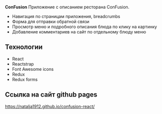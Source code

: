 **ConFusion**
Приложение с описанием ресторана ConFusion. 

 * Навигация по страницам приложения, breadcrumbs
 * Форма для отправки обратной связи
 * Просмотр меню и подробного описания блюда по клику на картинку
 * Добавление комментариев на сайт по отдельному блюду меню

## Технологии
 * React
 * Reactstrap
 * Font Awesome icons
 * Redux
 * Redux forms

## Ссылка на сайт github pages 
https://natalja1912.github.io/confusion-react/